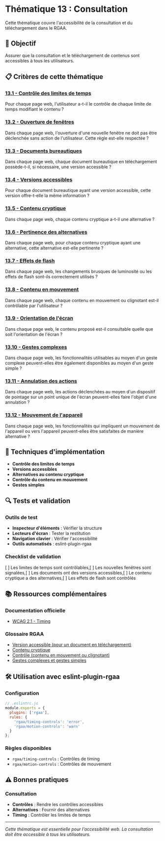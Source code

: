 # Thématique 13 : Consultation

Cette thématique couvre l'accessibilité de la consultation et du téléchargement dans le RGAA.

## 🎯 Objectif

Assurer que la consultation et le téléchargement de contenus sont accessibles à tous les utilisateurs.

## 📋 Critères de cette thématique

### [13.1 - Contrôle des limites de temps](13.1/)
Pour chaque page web, l'utilisateur a-t-il le contrôle de chaque limite de temps modifiant le contenu ?

### [13.2 - Ouverture de fenêtres](13.2/)
Dans chaque page web, l'ouverture d'une nouvelle fenêtre ne doit pas être déclenchée sans action de l'utilisateur. Cette règle est-elle respectée ?

### [13.3 - Documents bureautiques](13.3/)
Dans chaque page web, chaque document bureautique en téléchargement possède-t-il, si nécessaire, une version accessible ?

### [13.4 - Versions accessibles](13.4/)
Pour chaque document bureautique ayant une version accessible, cette version offre-t-elle la même information ?

### [13.5 - Contenu cryptique](13.5/)
Dans chaque page web, chaque contenu cryptique a-t-il une alternative ?

### [13.6 - Pertinence des alternatives](13.6/)
Dans chaque page web, pour chaque contenu cryptique ayant une alternative, cette alternative est-elle pertinente ?

### [13.7 - Effets de flash](13.7/)
Dans chaque page web, les changements brusques de luminosité ou les effets de flash sont-ils correctement utilisés ?

### [13.8 - Contenu en mouvement](13.8/)
Dans chaque page web, chaque contenu en mouvement ou clignotant est-il contrôlable par l'utilisateur ?

### [13.9 - Orientation de l'écran](13.9/)
Dans chaque page web, le contenu proposé est-il consultable quelle que soit l'orientation de l'écran ?

### [13.10 - Gestes complexes](13.10/)
Dans chaque page web, les fonctionnalités utilisables au moyen d'un geste complexe peuvent-elles être également disponibles au moyen d'un geste simple ?

### [13.11 - Annulation des actions](13.11/)
Dans chaque page web, les actions déclenchées au moyen d'un dispositif de pointage sur un point unique de l'écran peuvent-elles faire l'objet d'une annulation ?

### [13.12 - Mouvement de l'appareil](13.12/)
Dans chaque page web, les fonctionnalités qui impliquent un mouvement de l'appareil ou vers l'appareil peuvent-elles être satisfaites de manière alternative ?

## 🔧 Techniques d'implémentation

- **Contrôle des limites de temps**
- **Versions accessibles**
- **Alternatives au contenu cryptique**
- **Contrôle du contenu en mouvement**
- **Gestes simples**

## 🔍 Tests et validation

### Outils de test
- **Inspecteur d'éléments** : Vérifier la structure
- **Lecteurs d'écran** : Tester la restitution
- **Navigation clavier** : Vérifier l'accessibilité
- **Outils automatisés** : eslint-plugin-rgaa

### Checklist de validation
[ ] Les limites de temps sont contrôlables,[ ] Les nouvelles fenêtres sont signalées,[ ] Les documents ont des versions accessibles,[ ] Le contenu cryptique a des alternatives,[ ] Les effets de flash sont contrôlés

## 📚 Ressources complémentaires

### Documentation officielle
- [WCAG 2.1 - Timing](https://www.w3.org/WAI/WCAG21/quickref/#timing)

### Glossaire RGAA
- [Version accessible (pour un document en téléchargement)](../../glossaire/version-accessible-(pour-un-document-en-telechargement))
- [Contenu cryptique](../../glossaire/contenu-cryptique)
- [Contrôle (contenu en mouvement ou clignotant)](../../glossaire/controle-(contenu-en-mouvement-ou-clignotant))
- [Gestes complexes et gestes simples](../../glossaire/gestes-complexes-et-gestes-simples)

## 🛠️ Utilisation avec eslint-plugin-rgaa

### Configuration
```javascript
// .eslintrc.js
module.exports = {
  plugins: ['rgaa'],
  rules: {
    'rgaa/timing-controls': 'error',
    'rgaa/motion-controls': 'warn'
  }
};
```

### Règles disponibles
- `rgaa/timing-controls` : Contrôles de timing
- `rgaa/motion-controls` : Contrôles de mouvement

## ⚠️ Bonnes pratiques

### Consultation
- **Contrôles** : Rendre les contrôles accessibles
- **Alternatives** : Fournir des alternatives
- **Timing** : Contrôler les limites de temps

---

*Cette thématique est essentielle pour l'accessibilité web. La consultation doit être accessible à tous les utilisateurs.*